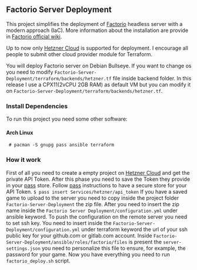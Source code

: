 ## Factorio Server Deployment

 This project simplifies the deployment of [Factorio](https://www.factorio.com/) headless server with a modern approach (IaC). 
More information about the installation are provide in [Factorio official wiki](https://wiki.factorio.com/Multiplayer).

Up to now only [Hetzner Cloud](https://www.hetzner.com/cloud) is supported for deployment. I encourage all people to submit other cloud provider module for Terraform.

You will deploy Factorio server on Debian Bullseye. If you want to change os you need to modify `Factorio-Server-Deployment/terraform/backends/hetzner.tf` file inside backend folder.
In this release I use a CPX11(2vCPU 2GB RAM) as default VM but you can modify it on `Factorio-Server-Deployment/terraform/backends/hetzner.tf`.
### Install Dependencies
To run this project you need some other software:
#### Arch Linux
` # pacman -S gnupg pass ansible terraform`

### How it work
First of all you need to create a empty project on [Hetzner Cloud](https://www.hetzner.com/cloud)   and get the private API Token. 
After this phase you need to save the Token they provide in your [pass](https://www.passwordstore.org) store. Follow [pass](https://www.passwordstore.org) instructions to have a secure store for your API Token.
`$ pass insert Services/hetzner/api_token`
If you have a saved game to upload to the server you need to copy inside the project folder `Factorio-Server-Deployment` the zip file.
After you need to insert the zip name inside the `Factorio Server Deployment/configuration.yml` under ansible keyword.
To push the configuration on the remote server you need to set ssh key. You need to insert inside the `Factorio-Server-Deployment/configuration.yml` under terraform keyword the url of your ssh public key for your github.com or gitlab.com account. 
Inside `Factorio-Server-Deployment/ansible/roles/factorio/files`  is present the `server-settings.json` you need to personalize this file to ensure, for example, the password for your game.
Now you have everything you need to run `factorio_deploy.sh` script.

